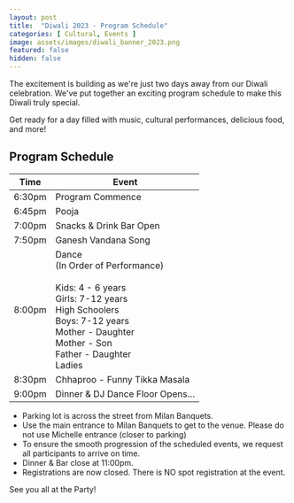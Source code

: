 ```yaml
---
layout: post
title:  "Diwali 2023 - Program Schedule"
categories: [ Cultural, Events ]
image: assets/images/diwali_banner_2023.png
featured: false
hidden: false
---
```


The excitement is building as we're just two days away from our Diwali celebration. We've put together an exciting program schedule to make this Diwali truly special. 

Get ready for a day filled with music, cultural performances, delicious food, and more! 

## Program Schedule

| Time | Event| 
|----|----| 
| 6:30pm  |   Program Commence | 
| 6:45pm  |   Pooja | 
| 7:00pm  |   Snacks & Drink Bar Open | 
| 7:50pm  |   Ganesh Vandana Song | 
| 8:00pm  |   Dance <br/>(In Order of Performance)  <br/><br/>Kids: 4 - 6 years<br/>Girls: 7-12 years<br/>High Schoolers<br/>Boys: 7-12 years<br/>Mother - Daughter<br/>Mother - Son<br/>Father - Daughter<br/>Ladies | 
| 8:30pm  |   Chhaproo - Funny Tikka Masala | 
| 9:00pm  |   Dinner & DJ Dance Floor Opens… | 


* Parking lot is across the street from Milan Banquets.
* Use the main entrance to Milan Banquets to get to the venue. Please do not use Michelle entrance (closer to parking)
* To ensure the smooth progression of the scheduled events, we request all participants to arrive on time.
* Dinner & Bar close at 11:00pm. 
* Registrations are now closed. There is NO spot registration at the event. 

See you all at the Party! 
